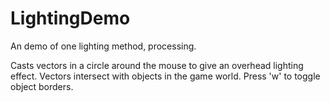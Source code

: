 # LightingDemo
An demo of one lighting method, processing.

Casts vectors in a circle around the mouse to give an overhead lighting effect. Vectors intersect with objects in the game world. Press 'w' to toggle object borders.
